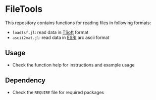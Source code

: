 FileTools
=========
This repository contains functions for reading files in following formats:
* `loadtsf.jl`: read data in [TSoft](http://seismologie.oma.be/en/downloads/tsoft) format
* `ascii2mat.jl`: read data in [ESRI](https://en.wikipedia.org/wiki/Esri_grid) arc ascii format

## Usage
* Check the function help for instructions and example usage

## Dependency
* Check the `REQUIRE` file for required packages
